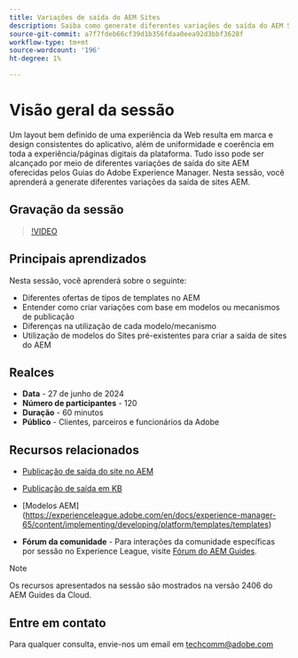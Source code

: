 ```yaml
---
title: Variações de saída do AEM Sites
description: Saiba como generate diferentes variações de saída do AEM Sites do AEM Guides
source-git-commit: a7f7fdeb66cf39d1b356fdaa0eea92d3bbf3628f
workflow-type: tm+mt
source-wordcount: '196'
ht-degree: 1%

---
```



# Visão geral da sessão

Um layout bem definido de uma experiência da Web resulta em marca e design consistentes do aplicativo, além de uniformidade e coerência em toda a experiência/páginas digitais da plataforma.
Tudo isso pode ser alcançado por meio de diferentes variações de saída do site AEM oferecidas pelos Guias do Adobe Experience Manager.
Nesta sessão, você aprenderá a generate diferentes variações da saída de sites AEM.

## Gravação da sessão

>[!VIDEO](https://video.tv.adobe.com/v/3430649/)

## Principais aprendizados

Nesta sessão, você aprenderá sobre o seguinte:

- Diferentes ofertas de tipos de templates no AEM
- Entender como criar variações com base em modelos ou mecanismos de publicação
- Diferenças na utilização de cada modelo/mecanismo
- Utilização de modelos do Sites pré-existentes para criar a saída de sites do AEM

## Realces

- **Data** - 27 de junho de 2024
- **Número de participantes** - 120
- **Duração** - 60 minutos
- **Público** - Clientes, parceiros e funcionários da Adobe

## Recursos relacionados


- [Publicação de saída do site no AEM](https://experienceleague.adobe.com/en/docs/experience-manager-guides/using/user-guide/output-gen/output-presets-aemg/generate-output-aem-site#:~:text=To%20open%20output%20presets%20for,configurations%2C%20and%20then%20click%20Save.)

- [Publicação de saída em KB](https://experienceleague.adobe.com/en/docs/experience-manager-guides/using/user-guide/output-gen/output-presets-aemg/generate-output-knowledge-base)

- [Modelos AEM]
(https://experienceleague.adobe.com/en/docs/experience-manager-65/content/implementing/developing/platform/templates/templates)

- **Fórum da comunidade** - Para interações da comunidade específicas por sessão no Experience League, visite [Fórum do AEM Guides](https://experienceleaguecommunities.adobe.com/t5/experience-manager-guides/bd-p/xml-documentation-discussions).

>[!NOTE]
>
> Os recursos apresentados na sessão são mostrados na versão 2406 do AEM Guides da Cloud.

## Entre em contato

Para qualquer consulta, envie-nos um email em <techcomm@adobe.com>
